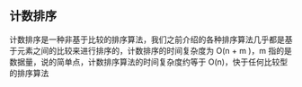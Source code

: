 ## 计数排序

计数排序是一种非基于比较的排序算法，我们之前介绍的各种排序算法几乎都是基于元素之间的比较来进行排序的，计数排序的时间复杂度为 O\(n + m \)，m 指的是数据量，说的简单点，计数排序算法的时间复杂度约等于 O\(n\)，快于任何比较型的排序算法

